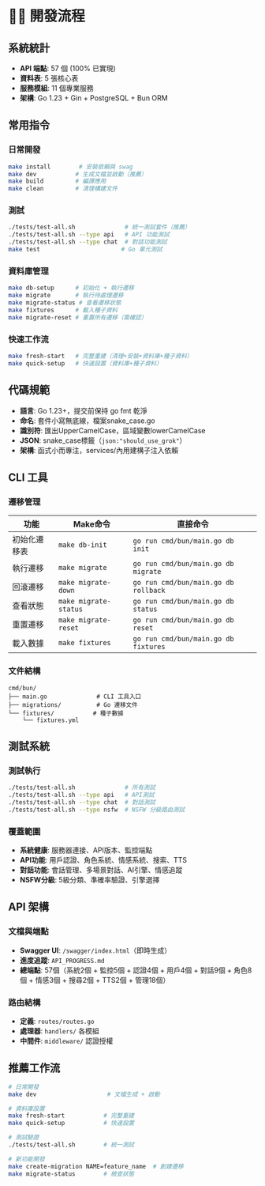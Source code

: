 # 🧑‍💻 開發流程

## 系統統計
- **API 端點**: 57 個 (100% 已實現)
- **資料表**: 5 張核心表
- **服務模組**: 11 個專業服務
- **架構**: Go 1.23 + Gin + PostgreSQL + Bun ORM

## 常用指令

### 日常開發
```bash
make install        # 安裝依賴與 swag
make dev           # 生成文檔並啟動（推薦）
make build         # 編譯應用
make clean         # 清理構建文件
```

### 測試
```bash
./tests/test-all.sh              # 統一測試套件（推薦）
./tests/test-all.sh --type api   # API 功能測試
./tests/test-all.sh --type chat  # 對話功能測試
make test                       # Go 單元測試
```

### 資料庫管理
```bash
make db-setup      # 初始化 + 執行遷移
make migrate       # 執行待處理遷移
make migrate-status # 查看遷移狀態
make fixtures      # 載入種子資料
make migrate-reset # 重置所有遷移（需確認）
```

### 快速工作流
```bash
make fresh-start   # 完整重建（清理+安裝+資料庫+種子資料）
make quick-setup   # 快速設置（資料庫+種子資料）
```

## 代碼規範

- **語言**: Go 1.23+，提交前保持 go fmt 乾淨
- **命名**: 套件小寫無底線，檔案snake_case.go
- **識別符**: 匯出UpperCamelCase，區域變數lowerCamelCase  
- **JSON**: snake_case標籤（`json:"should_use_grok"`）
- **架構**: 函式小而專注，services/內用建構子注入依賴

## CLI 工具

### 遷移管理
| 功能 | Make命令 | 直接命令 |
|------|----------|----------|
| 初始化遷移表 | `make db-init` | `go run cmd/bun/main.go db init` |
| 執行遷移 | `make migrate` | `go run cmd/bun/main.go db migrate` |
| 回滾遷移 | `make migrate-down` | `go run cmd/bun/main.go db rollback` |
| 查看狀態 | `make migrate-status` | `go run cmd/bun/main.go db status` |
| 重置遷移 | `make migrate-reset` | `go run cmd/bun/main.go db reset` |
| 載入數據 | `make fixtures` | `go run cmd/bun/main.go db fixtures` |

### 文件結構
```
cmd/bun/
├── main.go              # CLI 工具入口
├── migrations/          # Go 遷移文件
└── fixtures/           # 種子數據
    └── fixtures.yml
```

## 測試系統

### 測試執行
```bash
./tests/test-all.sh              # 所有測試
./tests/test-all.sh --type api   # API測試  
./tests/test-all.sh --type chat  # 對話測試
./tests/test-all.sh --type nsfw  # NSFW 分級路由測試
```

### 覆蓋範圍
- **系統健康**: 服務器連接、API版本、監控端點
- **API功能**: 用戶認證、角色系統、情感系統、搜索、TTS
- **對話功能**: 會話管理、多場景對話、AI引擎、情感追蹤
- **NSFW分級**: 5級分類、準確率驗證、引擎選擇

## API 架構

### 文檔與端點
- **Swagger UI**: `/swagger/index.html`（即時生成）
- **進度追蹤**: `API_PROGRESS.md`
- **總端點**: 57個（系統2個 + 監控5個 + 認證4個 + 用戶4個 + 對話9個 + 角色8個 + 情感3個 + 搜尋2個 + TTS2個 + 管理18個）

### 路由結構
- **定義**: `routes/routes.go`
- **處理器**: `handlers/` 各模組
- **中間件**: `middleware/` 認證授權

## 推薦工作流

```bash
# 日常開發
make dev                    # 文檔生成 + 啟動

# 資料庫設置  
make fresh-start           # 完整重建
make quick-setup           # 快速設置

# 測試驗證
./tests/test-all.sh        # 統一測試

# 新功能開發
make create-migration NAME=feature_name  # 創建遷移
make migrate-status        # 檢查狀態
```
